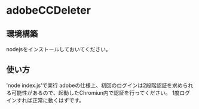 # adobeCCDeleter

## 環境構築
nodejsをインストールしておいてください。

## 使い方
'node index.js'で実行
adobeの仕様上、初回のログインは2段階認証を求められる可能性があるので、起動したChromiun内で認証を行ってください。
1度ログインすれば正常に動くはずです。
